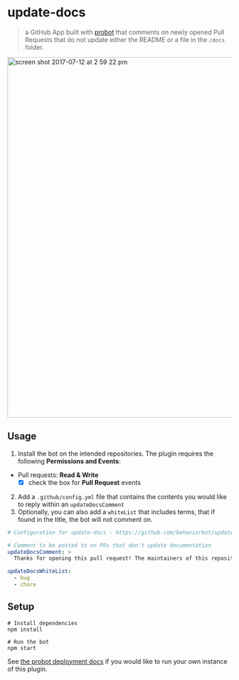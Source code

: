 # update-docs

> a GitHub App built with [probot](https://github.com/probot/probot) that comments on newly opened Pull Requests that do not update either the README or a file in the `/docs` folder. 

<img width="810" alt="screen shot 2017-07-12 at 2 59 22 pm" src="https://user-images.githubusercontent.com/13410355/28179044-97207bee-67b5-11e7-80d0-0c8ede4a325f.png">

## Usage

1. Install the bot on the intended repositories. The plugin requires the following **Permissions and Events**:
- Pull requests: **Read & Write**
  - [x] check the box for **Pull Request** events
2. Add a `.github/config.yml` file that contains the contents you would like to reply within an `updateDocsComment`
3. Optionally, you can also add a `whiteList` that includes terms, that if found in the title, the bot will not comment on.
```yml
# Configuration for update-docs - https://github.com/behaviorbot/update-docs

# Comment to be posted to on PRs that don't update documentation
updateDocsComment: >
  Thanks for opening this pull request! The maintainers of this repository would appreciate it if you would update some of our documentation based on your changes.

updateDocsWhiteList:
  - bug
  - chore
```

## Setup

```
# Install dependencies
npm install

# Run the bot
npm start
```

See [the probot deployment docs](https://github.com/probot/probot/blob/master/docs/deployment.md) if you would like to run your own instance of this plugin.
